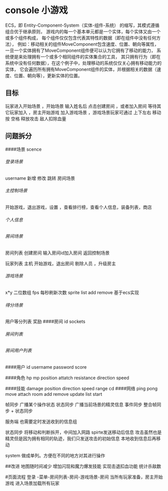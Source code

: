 ﻿# console 小游戏
ECS，即 Entity-Component-System（实体-组件-系统） 的缩写，其模式遵循组合优于继承原则，
游戏内的每一个基本单元都是一个实体，每个实体又由一个或多个组件构成，
每个组件仅仅包含代表其特性的数据（即在组件中没有任何方法），
例如：移动相关的组件MoveComponent包含速度、位置、朝向等属性，
一旦一个实体拥有了MoveComponent组件便可以认为它拥有了移动的能力，
系统便是来处理拥有一个或多个相同组件的实体集合的工具，
其只拥有行为（即在系统中没有任何数据），在这个例子中，处理移动的系统仅仅关心拥有移动能力的实体，
它会遍历所有拥有MoveComponent组件的实体，并根据相关的数据（速度、位置、朝向等），更新实体的位置。
## 目标

玩家进入开始场景 ，开始场景 输入姓名后 点击创建房间 ，或者加入房间   等待其它玩家加入 ，房主开始游戏 加入游戏场景 ，游戏场景玩家可通过 上下左右 移动 按 空格 释放攻击
 敌人扣除血量

## 问题拆分
####场景 scence
###### 登录场景
username 新增 修改 
跳转 房间场景
###### 主控制场景
开始游戏，退出游戏，设置 ，查看排行榜，查看个人信息，装备列表，商店 
###### 个人信息

###### 房间场景
房间列表 创建房间 输入房间id加入房间 返回控制场景

玩家列表 主机 开始游戏，退出房间  剔除人员 ，升级房主
###### 游戏场景
x*y 二位数组
fps 每秒刷新次数
sprite list add remove 
基于ecs实现
###### 得分场景
用户等分列表 奖励
####房间
id sockets
###### 房间列表
###### 房间用户列表
####用户
id
username
password
score

####角色
hp
mp
position
attatch
resistance
direction
speed

####技能
damage
position
direction
speed
range
cd
####网络
ping pong 
move 
attach
room add remove update list 
start

帧同步 广播某个操作状态
状态同步 广播当前场景的精灵信息
事件同步 整合帧同步 + 状态同步

服务端 也需要定时发送收到的信息组

状态同步
将移动和判断拆开，中间加入网路
spirte发送移动后信息
攻击虽然也是精灵但是因为拥有相同的轨迹，我们只发送攻击的初始信息
本地收到信息后再移动

system 做成单列。方便在不同的地方对其进行操作 

##改进
地图随时间减少
增加闪现和魔力爆发技能
实现击退扣血功能
统计杀敌数

#页面流程
登录 -菜单-房间列表-房间-游戏场景-房间
当所有玩家准备，房主开始游戏 进入场景加载所有玩家



